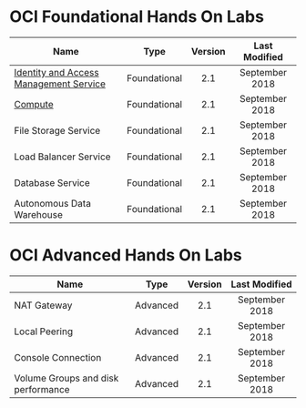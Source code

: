 # OCI Foundational Hands On Labs 


|                  **Name**              |    **Type**  | **Version** | **Last Modified** |
|----------------------------------------|:------------:|:-------:|:-------------:|
|[Identity and Access Management Service](./Foundational/Identity_Access_Management/IAM_HOL.md) | Foundational |   2.1   |   September 2018   |
|[Compute](./Foundational/Network_Compute_and_Block_Service/Compute_HOL.md)                        | Foundational |   2.1   |   September 2018   |
| File Storage Service                  | Foundational |   2.1   |   September 2018   |
| Load Balancer Service                  | Foundational |   2.1   |   September 2018   |
| Database Service                       | Foundational |   2.1   |   September 2018   |
| Autonomous Data Warehouse              | Foundational |   2.1   |   September 2018   |



# OCI Advanced Hands On Labs 


|                  **Name**              |    **Type**  | **Version** | **Last Modified** |
|----------------------------------------|:------------:|:-------:|:-------------:|
|NAT Gateway| Advanced |   2.1   |   September 2018   |
|Local Peering                        | Advanced |   2.1   |   September 2018   |
|Console Connection                  | Advanced |   2.1   |   September 2018   |
| Volume Groups and disk performance                  | Advanced |   2.1   |   September 2018   |

